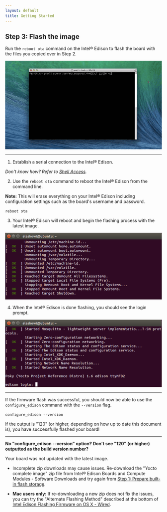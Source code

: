 ```yaml
---
layout: default
title: Getting Started
---
```


## Step 3: Flash the image

Run the `reboot ota` command on the Intel® Edison to flash the board with the files you copied over in Step 2.

![Animated gif: flashing the Intel® Edison](images/reboot_ota-animated.gif)

---

1. Establish a serial connection to the Intel® Edison.

  _Don't know how? Refer to [Shell Access](/docs/shell_access/)._

2. Use the `reboot ota` command to reboot the Intel® Edison from the command line.

  **Note:** This will erase everything on your Intel® Edison including configuration settings such as the board's username and password.

  ```
  reboot ota
  ```

3. Your Intel® Edison will reboot and begin the flashing process with the latest image.

  ![Screenshot of Intel® Edison bootup process](images/terminal-edison_restarting.png)

4. When the Intel® Edison is done flashing, you should see the login prompt.

  ![Intel® Edison login screen](images/terminal-edison_login.png)

---

If the firmware flash was successful, you should now be able to use the `configure_edison` command with the `--version` flag.

```
configure_edison --version
```

If the output is "120" (or higher, depending on how up to date this document is), you have successfully flashed your board! 

---

**No "configure_edison --version" option? Don't see "120" (or higher) outputted as the build version number?**

Your board was not updated with the latest image.

* Incomplete zip downloads may cause issues. Re-download the "Yocto complete image" zip file from Intel® Edison Boards and Compute Modules - Software Downloads and try again from [Step 1: Prepare built-in flash storage](manually.html#step-1-prepare-built-in-flash-storage).

* **Mac users only:** If re-downloading a new zip does not fix the issues, you can try the "Alternate Flashing Method" described at the bottom of [Intel Edison Flashing Firmware on OS X - Wired](https://software.intel.com/en-us/articles/intel-edison-flashing-firmware-on-os-x-wired). 
